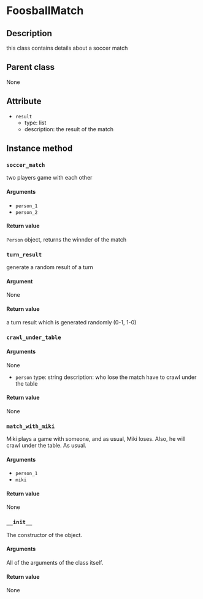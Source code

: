 # FoosballMatch

## Description
this class contains details about a soccer match

## Parent class
None

## Attribute
* ```result```
    * type: list
    * description: the result of the match


## Instance method

### ```soccer_match```

two players game with each other

#### Arguments
* ```person_1```
* ```person_2```

#### Return value
```Person``` object, returns the winnder of the match

### ```turn_result```
generate a random result of a turn

#### Argument
None

#### Return value
a turn result which is generated randomly (0-1, 1-0)

### ```crawl_under_table```

#### Arguments
None

* ```person```
    type: string
    description: who lose the match have to crawl under the table

#### Return value
None

### ```match_with_miki```
Miki plays a game with someone, and as usual, Miki loses. Also, he will crawl under the table. As usual.

#### Arguments
* ```person_1```
* ```miki```

#### Return value
None

### ```__init__```
The constructor of the object.

#### Arguments

All of the arguments of the class itself.

#### Return value
None
